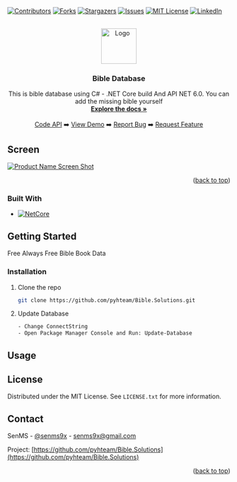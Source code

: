 
<a name="readme-top"></a>

<!-- PROJECT SHIELDS -->
<!--
*** I'm using markdown "reference style" links for readability.
*** Reference links are enclosed in brackets [ ] instead of parentheses ( ).
*** See the bottom of this document for the declaration of the reference variables
*** for contributors-url, forks-url, etc. This is an optional, concise syntax you may use.
*** https://www.markdownguide.org/basic-syntax/#reference-style-links
-->
[![Contributors][contributors-shield]][contributors-url]
[![Forks][forks-shield]][forks-url]
[![Stargazers][stars-shield]][stars-url]
[![Issues][issues-shield]][issues-url]
[![MIT License][license-shield]][license-url]
[![LinkedIn][linkedin-shield]][linkedin-url]


<!-- PROJECT LOGO -->
<br />
<div align="center">
  <a href="https://github.com/pyhteam/Bible.Solutions">
    <img src="https://i.ibb.co/Fb8YCDq/bible-logo.png" alt="Logo" width="80" height="80">
  </a>

<h3 align="center">Bible Database</h3>

  <p align="center">
    This is bible database using C# - .NET Core build
    And API NET 6.0. You can add the missing bible yourself
    <br />
    <a href="https://github.com/pyhteam/Bible.Solutions"><strong>Explore the docs »</strong></a>
    <br />
    <br />   
    <a href="https://github.com/pyhteam/Bible.Solutions/tree/Bible.AddData">Code API</a>
    ➡️
    <a href="https://github.com/pyhteam/Bible.Solutions">View Demo</a>
    ➡️
    <a href="https://github.com/pyhteam/Bible.Solutions/issues">Report Bug</a>
    ➡️
    <a href="https://github.com/pyhteam/Bible.Solutions/issues">Request Feature</a>
  </p>
</div>


<!-- ABOUT THE PROJECT -->
## Screen

[![Product Name Screen Shot][product-screenshot]]()

<p align="right">(<a href="#readme-top">back to top</a>)</p>


### Built With

* [![NetCore][NetCore]][NetCore-url]


<!-- GETTING STARTED -->
## Getting Started

Free Always Free Bible Book Data


### Installation
1. Clone the repo
   ```sh
   git clone https://github.com/pyhteam/Bible.Solutions.git
   ```
3. Update Database
   ```sh
   - Change ConnectString
   - Open Package Manager Console and Run: Update-Database
   ```
<!-- USAGE EXAMPLES -->
## Usage


<!-- LICENSE -->
## License

Distributed under the MIT License. See `LICENSE.txt` for more information.

<!-- CONTACT -->
## Contact

SenMS - [@senms9x](https://twitter.com/senms9x) - senms9x@gmail.com

Project: [https://github.com/pyhteam/Bible.Solutions](https://github.com/pyhteam/Bible.Solutions)

<p align="right">(<a href="#readme-top">back to top</a>)</p>



<!-- MARKDOWN LINKS & IMAGES -->
<!-- https://www.markdownguide.org/basic-syntax/#reference-style-links -->
[contributors-shield]: https://img.shields.io/github/contributors/pyhteam/Bible.Solutions.svg?style=for-the-badge
[contributors-url]: https://github.com/pyhteam/repo_name/graphs/contributors
[forks-shield]: https://img.shields.io/github/forks/pyhteam/Bible.Solutions.svg?style=for-the-badge
[forks-url]: https://github.com/pyhteam/repo_name/network/members
[stars-shield]: https://img.shields.io/github/stars/pyhteam/Bible.Solutions.svg?style=for-the-badge
[stars-url]: https://github.com/pyhteam/repo_name/stargazers
[issues-shield]: https://img.shields.io/github/issues/pyhteam/Bible.Solutions.svg?style=for-the-badge
[issues-url]: https://github.com/pyhteam/repo_name/issues
[license-shield]: https://img.shields.io/github/license/pyhteam/Bible.Solutions.svg?style=for-the-badge
[license-url]: https://github.com/pyhteam/Bible.Solutions/blob/master/LICENSE.txt
[linkedin-shield]: https://img.shields.io/badge/-LinkedIn-black.svg?style=for-the-badge&logo=linkedin&colorB=555
[linkedin-url]: https://linkedin.com/in/linkedin_username
[product-screenshot]: https://i.ibb.co/mDQgzkn/bible-uml.png
[Next.js]: https://img.shields.io/badge/next.js-000000?style=for-the-badge&logo=nextdotjs&logoColor=white
[Next-url]: https://nextjs.org/
[React.js]: https://img.shields.io/badge/React-20232A?style=for-the-badge&logo=react&logoColor=61DAFB
[React-url]: https://reactjs.org/
[Vue.js]: https://img.shields.io/badge/Vue.js-35495E?style=for-the-badge&logo=vuedotjs&logoColor=4FC08D
[Vue-url]: https://vuejs.org/
[Angular.io]: https://img.shields.io/badge/Angular-DD0031?style=for-the-badge&logo=angular&logoColor=white
[Angular-url]: https://angular.io/
[Svelte.dev]: https://img.shields.io/badge/Svelte-4A4A55?style=for-the-badge&logo=svelte&logoColor=FF3E00
[Svelte-url]: https://svelte.dev/
[Laravel.com]: https://img.shields.io/badge/Laravel-FF2D20?style=for-the-badge&logo=laravel&logoColor=white
[Laravel-url]: https://laravel.com
[Bootstrap.com]: https://img.shields.io/badge/Bootstrap-563D7C?style=for-the-badge&logo=bootstrap&logoColor=white
[Bootstrap-url]: https://getbootstrap.com
[JQuery.com]: https://img.shields.io/badge/jQuery-0769AD?style=for-the-badge&logo=jquery&logoColor=white
[JQuery-url]: https://jquery.com 
[NetCore-url]: https://dotnet.microsoft.com     
[NetCore]: https://camo.githubusercontent.com/ff765790707ecba41b57071db549f75fbf0eeffa5ac6996ff077083863b8bea4/68747470733a2f2f696d672e736869656c64732e696f2f7374617469632f76313f7374796c653d666f722d7468652d6261646765266d6573736167653d2e4e455426636f6c6f723d353132424434266c6f676f3d2e4e4554266c6f676f436f6c6f723d464646464646266c6162656c3d
